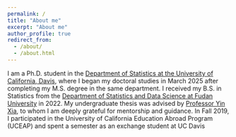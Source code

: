 ```yaml
---
permalink: /
title: "About me"
excerpt: "About me"
author_profile: true
redirect_from: 
  - /about/
  - /about.html
---
```


I am a Ph.D. student in the [Department of Statistics at the University of California, Davis](https://statistics.ucdavis.edu/), where I began my doctoral studies in March 2025 after completing my M.S. degree in the same department. I received my B.S. in Statistics from the [Department of Statistics and Data Science at Fudan University](https://www.fdsm.fudan.edu.cn/en/index.html)  in 2022. My undergraduate thesis was advised by [Professor Yin Xia](https://sites.google.com/view/yinxia), to whom I am deeply grateful for mentorship and guidance. In Fall 2019, I participated in the University of California Education Abroad Program (UCEAP) and spent a semester as an exchange student at UC Davis
